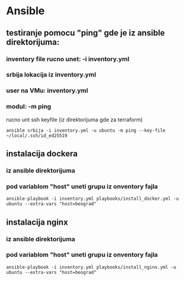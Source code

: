 # Ansible

## testiranje pomocu "ping" gde je iz ansible direktorijuma:
### inventory file rucno unet: -i inventory.yml
### srbija lokacija iz inventory.yml
### user na VMu: inventory.yml
### modul: -m ping
rucno unt ssh keyfile (iz direktorijuma gde za terraform)
```
ansible srbija -i inventory.yml -u ubuntu -m ping --key-file ~/local/.ssh/id_ed25519
```
## instalacija dockera
### iz ansible direktorijuma
### pod variablom "host" uneti grupu iz onventory fajla
```
ansible-playbook -i inventory.yml playbooks/install_docker.yml -u ubuntu --extra-vars "host=beograd"
```
## instalacija nginx
### iz ansible direktorijuma
### pod variablom "host" uneti grupu iz onventory fajla
```
ansible-playbook -i inventory.yml playbooks/install_nginx.yml -u ubuntu --extra-vars "host=beograd"
```

